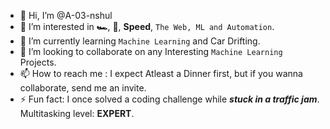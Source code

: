 - 👋 Hi, I’m @A-03-nshul
- 👀 I’m interested in **🏎️**, 🛫, **Speed**, ```The Web, ML and Automation```.
- 🌱 I’m currently learning ```Machine Learning``` and Car Drifting.
- 💞️ I’m looking to collaborate on any Interesting ```Machine Learning``` Projects.
- 📫 How to reach me : I expect Atleast a Dinner first, but if you wanna collaborate, send me an invite.
- ⚡ Fun fact: I once solved a coding challenge while **_stuck in a traffic jam_**. Multitasking level: **EXPERT**.

<!---
A-03-nshul/A-03-nshul is a ✨ special ✨ repository because its `README.md` (this file) appears on your GitHub profile.
You can click the Preview link to take a look at your changes.
--->
